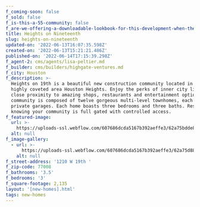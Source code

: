 ```yaml
---
f_coming-soon: false
f_sold: false
f_is-this-a-55-community: false
f_are-we-offering-a-downloadable-lookbook-for-this-development-when-they-submit-their-contact-info: false
title: Heights on Nineteenth
slug: heights-on-nineteenth
updated-on: '2022-06-13T16:07:35.598Z'
created-on: '2022-06-13T15:21:21.486Z'
published-on: '2022-06-14T17:15:39.298Z'
f_agent-2: cms/agents/lisa-peltier.md
f_builder: cms/builders/highgate-ventures.md
f_city: Houston
f_description: >-
  Heights on 19th is a beautiful new construction community located in the
  highly coveted area Houston Heights. Enjoy the perks of inner city living with
  close proximity to amazing shops, restaurants and entertainment options. The
  community is composed of twelve gorgeous multi-level townhomes, each with
  private garages. Each home boasts three bedrooms and three baths. Rest easy
  knowing your community is full gated with controlled access.
f_featured-image:
  url: >-
    https://uploads-ssl.webflow.com/607686dcda5167b392aeffe3/62a75bdde888d983be188264_AERIAL%202%20(1).jpg
  alt: null
f_image-gallery:
  - url: >-
      https://uploads-ssl.webflow.com/607686dcda5167b392aeffe3/62a75d88823d089895cff91c_FRONT%202%20(2).jpg
    alt: null
f_street-address: '1210 W 19th '
f_zip-code: 77008
f_bathrooms: '3.5'
f_bedrooms: '3'
f_square-footage: 2,135
layout: '[new-homes].html'
tags: new-homes
---
```



